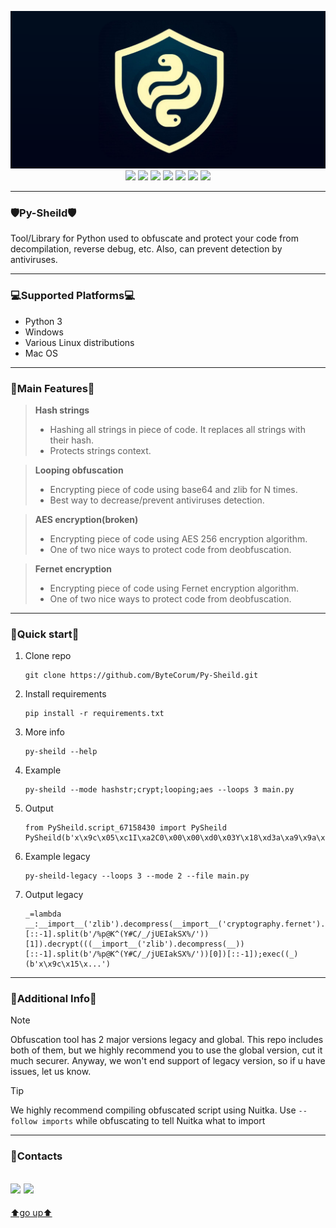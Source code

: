 <a id ="up"></a>
<p align="center">
<img src="assets/banner.png">
<img src="https://img.shields.io/badge/PySheild-v2.0.0.0-blue?style=for-the-badge&logo=&logoColor=whit">
<img src="https://img.shields.io/badge/Python-FFD43B?style=for-the-badge&logo=python&logoColor=blue">
<img src="https://img.shields.io/badge/VSCode-0078D4?style=for-the-badge&logo=visual%20studio%20code&logoColor=white">
<img src="https://img.shields.io/badge/tests-84/100-76B900?style=for-the-badge&logo=&logoColor=whit">
<img src="https://img.shields.io/badge/build-passing-76B900?style=for-the-badge&logo=&logoColor=whit">
<img src="https://img.shields.io/badge/code quality-A-76B900?style=for-the-badge&logo=&logoColor=whit">
<img src="https://img.shields.io/badge/license-GPL3.0-blue?style=for-the-badge&logo=&logoColor=whit">
</p>

---
### 🛡Py-Sheild🛡
Tool/Library for Python used to obfuscate and protect your code from decompilation, reverse debug, etc. Also, can prevent detection by antiviruses.

---
### 💻Supported Platforms💻

- Python 3
- Windows
- Various Linux distributions
- Mac OS

---
### 🔧Main Features🔧
> **Hash strings**
> - Hashing all strings in piece of code. It replaces all strings with their hash.
> - Protects strings context.

> **Looping obfuscation**
> - Encrypting piece of code using base64 and zlib for N times.
> - Best way to decrease/prevent antiviruses detection.

> **AES encryption(broken)**
> - Encrypting piece of code using AES 256 encryption algorithm.
> - One of two nice ways to protect code from deobfuscation.

> **Fernet encryption**
> - Encrypting piece of code using Fernet encryption algorithm.
> - One of two nice ways to protect code from deobfuscation.
---

### 🏁Quick start🏁
1. Clone repo
    ```
    git clone https://github.com/ByteCorum/Py-Sheild.git
    ```
2. Install requirements
   ```
   pip install -r requirements.txt
   ```
3. More info
   ```
   py-sheild --help
   ```
4. Example
    ```
    py-sheild --mode hashstr;crypt;looping;aes --loops 3 main.py
    ```
5. Output
   ```
   from PySheild.script_67158430 import PySheild
   PySheild(b'x\x9c\x05\xc1I\xa2C0\x00\x00\xd0\x03Y\x18\xd3a\xa9\x9a\xf0Q\xc4\\;TEM\r...')
   ```
6. Example legacy
    ```
    py-sheild-legacy --loops 3 --mode 2 --file main.py
    ```
7. Output legacy
   ```
   _=lambda __:__import__('zlib').decompress(__import__('cryptography.fernet').fernet.Fernet(((__import__('zlib').decompress(__))[::-1].split(b'/%p@K^(Y#C/_/jUEIakSX%/'))[1]).decrypt(((__import__('zlib').decompress(__))[::-1].split(b'/%p@K^(Y#C/_/jUEIakSX%/'))[0])[::-1]);exec((_)(b'x\x9c\x15\x...')
   ```

---

### 📜Additional Info📜
> [!NOTE]  
> Obfuscation tool has 2 major versions legacy and global. This repo includes both of them, but we highly recommend you to use the global version, cut it much securer. Anyway, we won't end support of legacy version, so if u have issues, let us know.

> [!TIP]
> We highly recommend compiling obfuscated script using Nuitka. Use `--follow imports` while obfuscating to tell Nuitka what to import
---

### 📲Contacts

<a href="https://github.com/ByteCorum"><img src="https://img.shields.io/badge/GitHub-100000?style=for-the-badge&logo=github&logoColor=white"></a>
   <a href="https://discordapp.com/users/798503509522645012"><img src="https://img.shields.io/badge/Discord-003E54?style=for-the-badge&logo=Discord&logoColor=white"></a>
---

[⬆go up⬆](#up)

